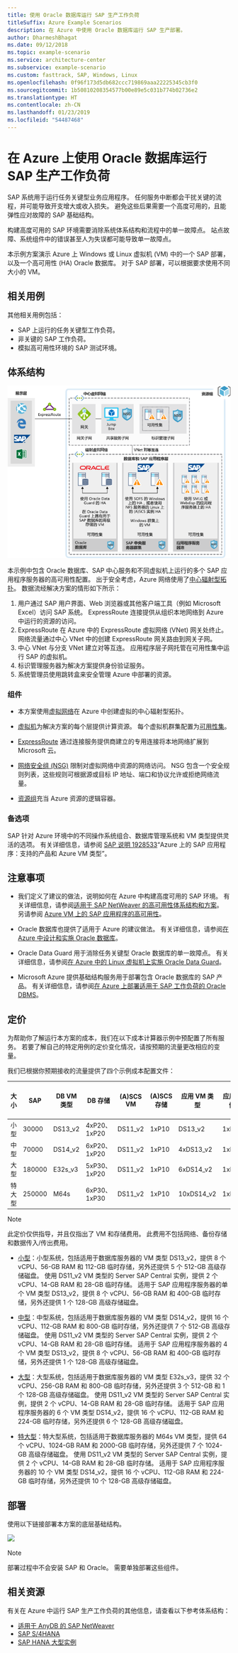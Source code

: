 ```yaml
---
title: 使用 Oracle 数据库运行 SAP 生产工作负荷
titleSuffix: Azure Example Scenarios
description: 在 Azure 中使用 Oracle 数据库运行 SAP 生产部署。
author: DharmeshBhagat
ms.date: 09/12/2018
ms.topic: example-scenario
ms.service: architecture-center
ms.subservice: example-scenario
ms.custom: fasttrack, SAP, Windows, Linux
ms.openlocfilehash: 0f96f173d5db682ccc719869aaa22225345cb3f0
ms.sourcegitcommit: 1b50810208354577b00e89e5c031b774b02736e2
ms.translationtype: HT
ms.contentlocale: zh-CN
ms.lasthandoff: 01/23/2019
ms.locfileid: "54487468"
---
```

# <a name="running-sap-production-workloads-using-an-oracle-database-on-azure"></a>在 Azure 上使用 Oracle 数据库运行 SAP 生产工作负荷

SAP 系统用于运行任务关键型业务应用程序。 任何服务中断都会干扰关键的流程，并可能导致开支增大或收入损失。 避免这些后果需要一个高度可用的，且能弹性应对故障的 SAP 基础结构。

构建高度可用的 SAP 环境需要消除系统体系结构和流程中的单一故障点。 站点故障、系统组件中的错误甚至人为失误都可能导致单一故障点。

本示例方案演示 Azure 上 Windows 或 Linux 虚拟机 (VM) 中的一个 SAP 部署，以及一个高可用性 (HA) Oracle 数据库。 对于 SAP 部署，可以根据要求使用不同大小的 VM。

## <a name="relevant-use-cases"></a>相关用例

其他相关用例包括：

- SAP 上运行的任务关键型工作负荷。
- 非关键的 SAP 工作负荷。
- 模拟高可用性环境的 SAP 测试环境。

## <a name="architecture"></a>体系结构

![Azure 中生产 SAP 环境的体系结构概况][architecture]

本示例中包含 Oracle 数据库、SAP 中心服务和不同虚拟机上运行的多个 SAP 应用程序服务器的高可用性配置。 出于安全考虑，Azure 网络使用了[中心辐射型拓扑](/azure/architecture/reference-architectures/hybrid-networking/hub-spoke)。 数据流经解决方案的情形如下所示：

1. 用户通过 SAP 用户界面、Web 浏览器或其他客户端工具（例如 Microsoft Excel）访问 SAP 系统。 ExpressRoute 连接提供从组织本地网络到 Azure 中运行的资源的访问。
2. ExpressRoute 在 Azure 中的 ExpressRoute 虚拟网络 (VNet) 网关处终止。 网络流量通过中心 VNet 中的创建 ExpressRoute 网关路由到网关子网。
3. 中心 VNet 与分支 VNet 建立对等互连。 应用程序层子网托管在可用性集中运行 SAP 的虚拟机。
4. 标识管理服务器为解决方案提供身份验证服务。
5. 系统管理员使用跳转盒来安全管理 Azure 中部署的资源。

### <a name="components"></a>组件

- 本方案使用[虚拟网络](/azure/virtual-network/virtual-networks-overview)在 Azure 中创建虚拟的中心辐射型拓扑。

- [虚拟机](/azure/virtual-machines/windows/overview)为解决方案的每个层提供计算资源。 每个虚拟机群集配置为[可用性集](/azure/virtual-machines/windows/regions-and-availability#availability-sets)。

- [ExpressRoute](/azure/expressroute/expressroute-introduction) 通过连接服务提供商建立的专用连接将本地网络扩展到 Microsoft 云。

- [网络安全组 (NSG)](/azure/virtual-network/security-overview) 限制对虚拟网络中资源的网络访问。 NSG 包含一个安全规则列表，这些规则可根据源或目标 IP 地址、端口和协议允许或拒绝网络流量。

- [资源组](/azure/azure-resource-manager/resource-group-overview#resource-groups)充当 Azure 资源的逻辑容器。

### <a name="alternatives"></a>备选项

SAP 针对 Azure 环境中的不同操作系统组合、数据库管理系统和 VM 类型提供灵活的选项。 有关详细信息，请参阅 [SAP 说明 1928533](https://launchpad.support.sap.com/#/notes/1928533)“Azure 上的 SAP 应用程序：支持的产品和 Azure VM 类型”。

## <a name="considerations"></a>注意事项

- 我们定义了建议的做法，说明如何在 Azure 中构建高度可用的 SAP 环境。 有关详细信息，请参阅[适用于 SAP NetWeaver 的高可用性体系结构和方案](/azure/virtual-machines/workloads/sap/sap-high-availability-architecture-scenarios)。 另请参阅 [Azure VM 上的 SAP 应用程序的高可用性](/azure/virtual-machines/workloads/sap/high-availability-guide)。

- Oracle 数据库也提供了适用于 Azure 的建议做法。 有关详细信息，请参阅[在 Azure 中设计和实施 Oracle 数据库](/azure/virtual-machines/workloads/oracle/oracle-design)。

- Oracle Data Guard 用于消除任务关键型 Oracle 数据库的单一故障点。 有关详细信息，请参阅[在 Azure 中的 Linux 虚拟机上实施 Oracle Data Guard](/azure/virtual-machines/workloads/oracle/configure-oracle-dataguard)。

- Microsoft Azure 提供基础结构服务用于部署包含 Oracle 数据库的 SAP 产品。 有关详细信息，请参阅[在 Azure 上部署适用于 SAP 工作负荷的 Oracle DBMS](/azure/virtual-machines/workloads/sap/dbms_guide_oracle)。

## <a name="pricing"></a>定价

为帮助你了解运行本方案的成本，我们在以下成本计算器示例中预配置了所有服务。 若要了解自己的特定用例的定价变化情况，请按预期的流量更改相应的变量。

我们已根据你预期接收的流量提供了四个示例成本配置文件：

|大小|SAP|DB VM 类型|DB 存储|(A)SCS VM|(A)SCS 存储|应用 VM 类型|应用存储|Azure 定价计算器|
|----|----|-------|-------|-----|---|---|--------|---------------|
|小型|30000|DS13_v2|4xP20、1xP20|DS11_v2|1xP10|DS13_v2|1xP10|[小型](https://azure.com/e/45880ba0bfdf47d497851a7cf2650c7c)|
|中型|70000|DS14_v2|6xP20、1xP20|DS11_v2|1xP10|4xDS13_v2|1xP10|[中型](https://azure.com/e/9a523f79591347ca9a48c3aaa1406f8a)|
大型|180000|E32s_v3|5xP30、1xP20|DS11_v2|1xP10|6xDS14_v2|1xP10|[大型](https://azure.com/e/f70fccf571e948c4b37d4fecc07cbf42)|
特大型|250000|M64s|6xP30、1xP30|DS11_v2|1xP10|10xDS14_v2|1xP10|[特大型](https://azure.com/e/58c636922cf94faf9650f583ff35e97b)|

> [!NOTE]
> 此定价仅供指导，并且仅指出了 VM 和存储费用。 此费用不包括网络、备份存储和数据传入/传出费用。

- [小型](https://azure.com/e/45880ba0bfdf47d497851a7cf2650c7c)：小型系统，包括适用于数据库服务器的 VM 类型 DS13_v2，提供 8 个 vCPU、56-GB RAM 和 112-GB 临时存储，另外还提供 5 个 512-GB 高级存储磁盘。 使用 DS11_v2 VM 类型的 Server SAP Central 实例，提供 2 个 vCPU、14-GB RAM 和 28-GB 临时存储。 适用于 SAP 应用程序服务器的单个 VM 类型 DS13_v2，提供 8 个 vCPU、56-GB RAM 和 400-GB 临时存储，另外还提供 1 个 128-GB 高级存储磁盘。

- [中型](https://azure.com/e/9a523f79591347ca9a48c3aaa1406f8a)：中型系统，包括适用于数据库服务器的 VM 类型 DS14_v2，提供 16 个 vCPU、112-GB RAM 和 800-GB 临时存储，另外还提供 7 个 512-GB 高级存储磁盘。 使用 DS11_v2 VM 类型的 Server SAP Central 实例，提供 2 个 vCPU、14-GB RAM 和 28-GB 临时存储。 适用于 SAP 应用程序服务器的 4 个 VM 类型 DS13_v2，提供 8 个 vCPU、56-GB RAM 和 400-GB 临时存储，另外还提供 1 个 128-GB 高级存储磁盘。

- [大型](https://azure.com/e/f70fccf571e948c4b37d4fecc07cbf42)：大型系统，包括适用于数据库服务器的 VM 类型 E32s_v3，提供 32 个 vCPU、256-GB RAM 和 800-GB 临时存储，另外还提供 3 个 512-GB 和 1 个 128-GB 高级存储磁盘。 使用 DS11_v2 VM 类型的 Server SAP Central 实例，提供 2 个 vCPU、14-GB RAM 和 28-GB 临时存储。 适用于 SAP 应用程序服务器的 6 个 VM 类型 DS14_v2，提供 16 个 vCPU、112-GB RAM 和 224-GB 临时存储，另外还提供 6 个 128-GB 高级存储磁盘。

- [特大型](https://azure.com/e/58c636922cf94faf9650f583ff35e97b)：特大型系统，包括适用于数据库服务器的 M64s VM 类型，提供 64 个 vCPU、1024-GB RAM 和 2000-GB 临时存储，另外还提供 7 个 1024-GB 高级存储磁盘。 使用 DS11_v2 VM 类型的 Server SAP Central 实例，提供 2 个 vCPU、14-GB RAM 和 28-GB 临时存储。 适用于 SAP 应用程序服务器的 10 个 VM 类型 DS14_v2，提供 16 个 vCPU、112-GB RAM 和 224-GB 临时存储，另外还提供 10 个 128-GB 高级存储磁盘。

## <a name="deployment"></a>部署

使用以下链接部署本方案的底层基础结构。

<!-- markdownlint-disable MD033 -->

<a
href="https://portal.azure.com/#create/Microsoft.Template/uri/https%3A%2F%2Fraw.githubusercontent.com%2Fmspnp%2Fsolution-architectures%2Fmaster%2Fapps%2Fsap-3tier-distributed-ora%2Fazuredeploy.json" target="_blank">
    <img src="https://azuredeploy.net/deploybutton.png"/>
</a>

<!-- markdownlint-enable MD033 -->

> [!NOTE]
> 部署过程中不会安装 SAP 和 Oracle。 需要单独部署这些组件。

## <a name="related-resources"></a>相关资源

有关在 Azure 中运行 SAP 生产工作负荷的其他信息，请查看以下参考体系结构：

- [适用于 AnyDB 的 SAP NetWeaver](/azure/architecture/reference-architectures/sap/sap-netweaver)
- [SAP S/4HANA](/azure/architecture/reference-architectures/sap/sap-s4hana)
- [SAP HANA 大型实例](/azure/architecture/reference-architectures/sap/hana-large-instances)

<!-- links -->
[architecture]: media/architecture-sap-production.png
